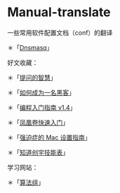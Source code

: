 # Manual-translate
一些常用软件配置文档（conf）的翻译

 ＊「[Dnsmasq](https://github.com/elleys/Manual-translate/blob/master/dnsmasq.conf)」


好文收藏：

 ＊「[提问的智慧](http://lilydjwg.vim-cn.com/articles/smart-questions.html)」

 ＊「[如何成为一名黑客](http://translations.readthedocs.org/en/latest/hacker_howto.html)」
 
 ＊「[编程入门指南 v1.4](http://zhuanlan.zhihu.com/xiao-jing-mo/19959253)」

 ＊「[凤凰卷快速入门](https://github.com/phoenixlzx/the_start.md/blob/master/README.md)」

 ＊「[强迫症的 Mac 设置指南](https://github.com/macdao/ocds-guide-to-setting-up-mac/blob/master/README.md)」

 ＊「[知道创宇技能表](http://blog.knownsec.com/Knownsec_RD_Checklist/v3.0.html)」
 
 
学习网站：

 ＊「[算法组](http://suanfazu.com/t/topic/15)」
